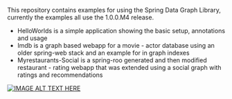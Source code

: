 This repository contains examples for using the Spring Data Graph Library, 
currently the examples all use the 1.0.0.M4 release.

*  HelloWorlds is a simple application showing the basic setup, annotations and usage
*  Imdb is a graph based webapp for a movie - actor database using an older spring-web stack and an example for in graph indexes
*  Myrestaurants-Social is a spring-roo generated and then modified restaurant - rating webapp that was extended using a social graph with ratings and recommendations

[![IMAGE ALT TEXT HERE](http://img.youtube.com/vi/PXj48XoMalg/0.jpg)](http://www.youtube.com/watch?v=PXj48XoMalg)
